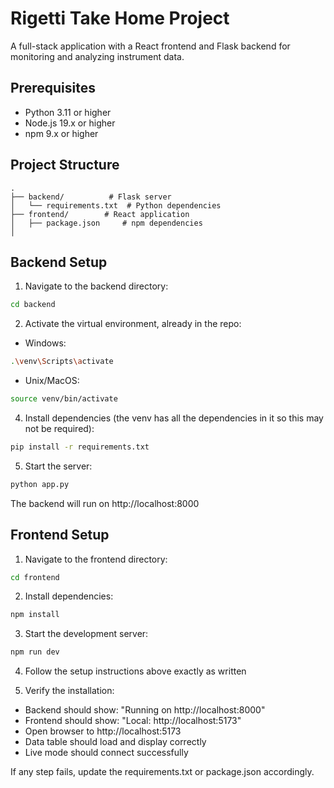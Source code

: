 # Rigetti Take Home Project

A full-stack application with a React frontend and Flask backend for monitoring and analyzing instrument data.

## Prerequisites

- Python 3.11 or higher
- Node.js 19.x or higher
- npm 9.x or higher

## Project Structure

```
.
├── backend/          # Flask server
│   └── requirements.txt  # Python dependencies
├── frontend/        # React application
│   ├── package.json     # npm dependencies
│   
```

## Backend Setup

1. Navigate to the backend directory:
```sh
cd backend
```

2. Activate the virtual environment, already in the repo:
- Windows:
```sh
.\venv\Scripts\activate
```
- Unix/MacOS:
```sh
source venv/bin/activate
```

4. Install dependencies (the venv has all the dependencies in it so this may not be required):
```sh
pip install -r requirements.txt
```

5. Start the server:
```sh
python app.py
```

The backend will run on http://localhost:8000

## Frontend Setup

1. Navigate to the frontend directory:
```sh
cd frontend
```

2. Install dependencies:
```sh
npm install
```

3. Start the development server:
```sh
npm run dev
```

4. Follow the setup instructions above exactly as written

5. Verify the installation:
- Backend should show: "Running on http://localhost:8000"
- Frontend should show: "Local: http://localhost:5173"
- Open browser to http://localhost:5173
- Data table should load and display correctly
- Live mode should connect successfully

If any step fails, update the requirements.txt or package.json accordingly.


